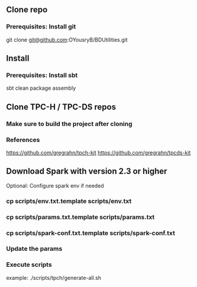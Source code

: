 ## Clone repo 
### Prerequisites: Install git
git clone git@github.com:OYousryB/BDUtilities.git

## Install 
### Prerequisites: Install sbt
sbt clean package assembly

## Clone TPC-H / TPC-DS repos
### Make sure to build the project after cloning

### References
https://github.com/gregrahn/tpch-kit
https://github.com/gregrahn/tpcds-kit

## Download Spark with version 2.3 or higher
Optional: Configure spark env if needed 

### cp scripts/env.txt.template scripts/env.txt

### cp scripts/params.txt.template scripts/params.txt

### cp scripts/spark-conf.txt.template scripts/spark-conf.txt

### Update the params 

### Execute scripts

example: ./scripts/tpch/generate-all.sh
